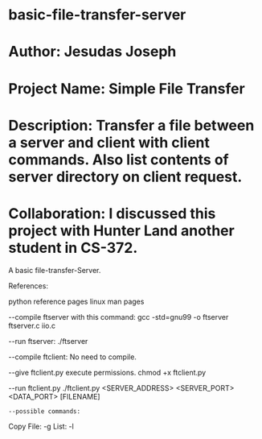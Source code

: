 # basic-file-transfer-server
# Author: Jesudas Joseph
# Project Name: Simple File Transfer
# Description: Transfer a file between a server and client with client commands. Also list contents of server directory on client request.
# Collaboration: I discussed this project with Hunter Land another student in CS-372.

A basic file-transfer-Server.

References:

python reference pages
linux man pages


--compile ftserver with this command:
gcc -std=gnu99 -o ftserver ftserver.c iio.c

--run ftserver:
./ftserver <PORTNUM>


--compile ftclient:
No need to compile.

--give ftclient.py execute permissions.
chmod +x ftclient.py

--run ftclient.py
./ftclient.py <SERVER_ADDRESS> <SERVER_PORT> <DATA_PORT> <COMMAND> [FILENAME]

    --possible commands:

Copy File:      -g <FILENAME>
List:           -l
